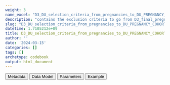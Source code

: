 ```yaml
---
weight: 3
name_excel: "D3_DU_selection_criteria_from_pregnancies_to_DU_PREGNANCY_COHORT.xlsx"
description: "contains the exclusion criteria to go from D3_final_pregnancy to the pregnancies of D3_DU_PREGNANCY-COHORT, as described in subsection 4.1 of DP3_SAP_DU_MS_V2.2"
slug: "D3_DU_selection_criteria_from_pregnancies_to_DU_PREGNANCY_COHORT"
datetime: 1.7105212e+09
title: D3_DU_selection_criteria_from_pregnancies_to_DU_PREGNANCY_COHORT
author: ''
date: '2024-03-15'
categories: []
tags: []
archetype: codebook
output: html_document
---
```


<script src="/rmarkdown-libs/core-js/shim.min.js"></script>
<script src="/rmarkdown-libs/react/react.min.js"></script>
<script src="/rmarkdown-libs/react/react-dom.min.js"></script>
<script src="/rmarkdown-libs/reactwidget/react-tools.js"></script>
<script src="/rmarkdown-libs/htmlwidgets/htmlwidgets.js"></script>
<link href="/rmarkdown-libs/reactable/reactable.css" rel="stylesheet" />
<script src="/rmarkdown-libs/reactable-binding/reactable.js"></script>
<div class="tab">
<button class="tablinks" onclick="openCity(event, &#39;Metadata&#39;)" id="defaultOpen">Metadata</button>
<button class="tablinks" onclick="openCity(event, &#39;Data Model&#39;)">Data Model</button>
<button class="tablinks" onclick="openCity(event, &#39;Parameters&#39;)">Parameters</button>
<button class="tablinks" onclick="openCity(event, &#39;Example&#39;)">Example</button>
</div>
<div id="Metadata" class="tabcontent">
<div id="htmlwidget-1" class="reactable html-widget " style="width:auto;height:600px;"></div>
<script type="application/json" data-for="htmlwidget-1">{"x":{"tag":{"name":"Reactable","attribs":{"data":{"medatata_name":["name of the D3","content of the D3","Unit of observation","Dataset where the list of UoOs is fully listed and with 1 record per UoO","How many observations per UoO","NxUoO","Variables capturing the UoO","Primary key","Parameters",null,null,null,null,null,null,null,null,null,null,null],"metadata_content":["D3_DU_selection_criteria_from_pregnancies_to_DU_PREGNANCY-COHORT","contains the exclusion criteria to go from D3_final_pregnancy to the pregnancies of D3_DU_PREGNANCY-COHORT, as described in subsection 4.1 of DP3_SAP_DU_MS_V2.2","a pregnancy in the D3_final_pregnancy","D3_final_pregnancy","1","1","pregnancy_id","pregnancy_id",null,null,null,null,null,null,null,null,null,null,null,null]},"columns":[{"id":"medatata_name","name":"medatata_name","type":"character"},{"id":"metadata_content","name":"metadata_content","type":"character"}],"sortable":false,"searchable":true,"pagination":false,"highlight":true,"bordered":true,"striped":true,"style":{"maxWidth":1800},"height":"600px","dataKey":"8c6f3a35d3d0b10250a1cde541ebbec9"},"children":[]},"class":"reactR_markup"},"evals":[],"jsHooks":[]}</script>
</div>
<div id="Data Model" class="tabcontent">
<div id="htmlwidget-2" class="reactable html-widget " style="width:auto;height:600px;"></div>
<script type="application/json" data-for="htmlwidget-2">{"x":{"tag":{"name":"Reactable","attribs":{"data":{"Variable":["pregnancy_id","person_id","entry_spell_category","birth_date","pregnancy_start_date","pregnancy_end_date","type_of_pregnancy_end","cohort_entry_date","cohort_exit_date","DU_pregnancy_study_entry_date","DU_pregnancy_study_exit_date","EXCLUSION_1_pregnancy_in_persons_of_non_female_gender","EXCLUSION_2_pregnancy_with_inappropriate_quality","EXCLUSION_3_pregnancy_not_in_fertile_age","EXCLUSION_4_pregnancy_not_in_study_period","EXCLUSION_5_pregnancy_outside_period_with_medicines",null,null,null,null],"Description":["unique pregnancy identifier","unique person identifier","date when the person starts to be observed in the data source",null,"best estimate of the date of pregnancy start","best estimate of the date of pregnancy end","Type of pregnancy end","entry in the SAP1 study of pregnant person","exit from the SAP1 study","Date when the person enters the period related to the pregnancy according to the DU protocol","Date when the person exits the period related to the pregnancy  according to the DU protocol","Excludes pregnancies whose pregnanct person is not declared female at the moment when the instance was created","This is a variable created by each DAP. It excludes from the output of the ConcePTION Pregnancy Algorithm those pregnancies that are not considered to be appripriate for inclusion in the study","This binary variable excludes those pregnancies if the pregnant person is younger than 15 or older than 49 during between pregnancy end and pregnancy","This binary variable excludes those pregnancies whose period of interest (between DU_pregnancy_study_entry_date and DU_pregnancy_study_exit_date) is not contained in the study period","This binary variable excludes those pregnancies whose period of interest (between DU_pregnancy_study_entry_date and DU_pregnancy_study_exit_date) is not contained in the period when the data source has medicines data",null,null,null,null],"Format":[null,"character","date",null,"date","date","character","date","date","date","date","binary","binary","binary","binary","binary",null,null,null,null],"Vocabulary":[null,null,null,null,null,null,null,null,null,null,null,"1 = exclude\r\n0 = otherwise","1 = exclude\r\n0 = otherwise","1 = exclude\r\n0 = otherwise","1 = exclude\r\n0 = otherwise","1 = exclude\r\n0 = otherwise",null,null,null,null],"Parameters":[null,null,null,null,null,null,null,null,null,null,null,null,null,null,"study_start\r\nstudy_end",null,null,null,null,null],"Notes and examples":[null,null,null,null,null,null,null,null,null,null,null,null,null,null,null,null,null,null,null,null],"Source tables and variables":[null,null,"D3_study_population_SAP1/entry_spell_category","D3_study_population_SAP1","D3_pregnancy_final","D3_pregnancy_final","D3_pregnancy_final","D3_study_population_SAP1/cohort_entry_date","D3_study_population_SAP1/cohort_exit_date",null,null,null,null,null,null,null,null,null,null,null],"Retrieved":["yes","yes","yes","yes","yes","yes","yes","yes",null,null,null,null,null,null,null,null,null,null,null,null],"Created":[null,null,null,null,null,null,null,null,null,"yes","yes","yes","yes","yes","yes","yes",null,null,null,null],"Algorithm_id":[null,null,null,null,null,null,null,null,null,null,null,null,null,null,null,null,null,null,null,null],"Rule":[null,null,null,null,null,null,null,null,null,"for DS with complete data: pregnancy_start_date - 12 months\r\nfor THL and FISABIO: pregnancy_start_date - 3 months\r\nfor EFEMERIS: : pregnancy_start_date - 2.5 months","pregnancy_end_date + 3 months execpt in EFEMERIS where it's pregnancy_end_date","sex_at_instance_creation != \"F\"","DAP-specific\r\nfor UOSL: ((type_of_end == \"LB\" OR type_of_end == \"SB\") AND PROMPT == \"yes\") OR (type_of_end == \"SA\" OR type_of_end == \"T\")\r\nfor THL: …\r\nfor SAIL: …\r\n","DU_pregnancy_study_end_date < 50th birthday & DU_pregnancy_study_entry_date >= 15th birthday (0 if rule is true)","1 if DU_pregnancy_study_entry_date < study_start | DU_pregnancy_study_end_date > study_end","1 if DU_pregnancy_study_entry_date < cohort_entry_date | DU_pregnancy_study_end_date > cohort_exit_date",null,null,null,null]},"columns":[{"id":"Variable","name":"Variable","type":"character"},{"id":"Description","name":"Description","type":"character"},{"id":"Format","name":"Format","type":"character"},{"id":"Vocabulary","name":"Vocabulary","type":"character"},{"id":"Parameters","name":"Parameters","type":"character"},{"id":"Notes and examples","name":"Notes and examples","type":"logical"},{"id":"Source tables and variables","name":"Source tables and variables","type":"character"},{"id":"Retrieved","name":"Retrieved","type":"character"},{"id":"Created","name":"Created","type":"character"},{"id":"Algorithm_id","name":"Algorithm_id","type":"logical"},{"id":"Rule","name":"Rule","type":"character"}],"sortable":false,"searchable":true,"pagination":false,"highlight":true,"bordered":true,"striped":true,"style":{"maxWidth":1800},"height":"600px","dataKey":"cdd480b26a650fa2a91320331388fd24"},"children":[]},"class":"reactR_markup"},"evals":[],"jsHooks":[]}</script>
</div>
<div id="Parameters" class="tabcontent">
<div id="htmlwidget-3" class="reactable html-widget " style="width:auto;height:600px;"></div>
<script type="application/json" data-for="htmlwidget-3">{"x":{"tag":{"name":"Reactable","attribs":{"data":{"Parameter":["study_start","study_end",null,null,null,null,null,null,null,null,null,null,null,null,null,null,null,null,null,null],"Value":[null,null,null,null,null,null,null,null,null,null,null,null,null,null,null,null,null,null,null,null]},"columns":[{"id":"Parameter","name":"Parameter","type":"character"},{"id":"Value","name":"Value","type":"logical"}],"sortable":false,"searchable":true,"pagination":false,"highlight":true,"bordered":true,"striped":true,"style":{"maxWidth":1800},"height":"600px","dataKey":"fc10e32004c01e5e771fc929aff54ce2"},"children":[]},"class":"reactR_markup"},"evals":[],"jsHooks":[]}</script>
</div>
<div id="Example" class="tabcontent">
<div id="htmlwidget-4" class="reactable html-widget " style="width:auto;height:600px;"></div>
<script type="application/json" data-for="htmlwidget-4">{"x":{"tag":{"name":"Reactable","attribs":{"data":{"person_id  ":[null,null,null,null,null,null,null,null,null,null,null,null,null,null,null,null,null,null,null,null]},"columns":[{"id":"person_id  ","name":"person_id  ","type":"logical"}],"sortable":false,"searchable":true,"pagination":false,"highlight":true,"bordered":true,"striped":true,"style":{"maxWidth":1800},"height":"600px","dataKey":"056919339959cfe7c4ff44cb678f96ae"},"children":[]},"class":"reactR_markup"},"evals":[],"jsHooks":[]}</script>
</div>
